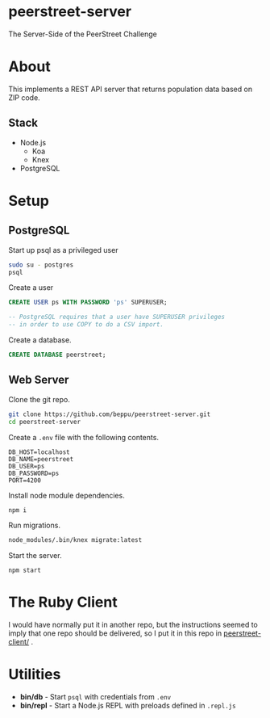 # peerstreet-server

The Server-Side of the PeerStreet Challenge

# About

This implements a REST API server that returns population data based on ZIP code.

## Stack

* Node.js
    * Koa
    * Knex
* PostgreSQL

# Setup

## PostgreSQL

Start up psql as a privileged user

```sh
sudo su - postgres
psql
```

Create a user

```sql
CREATE USER ps WITH PASSWORD 'ps' SUPERUSER;

-- PostgreSQL requires that a user have SUPERUSER privileges
-- in order to use COPY to do a CSV import.

```
Create a database.

```sql
CREATE DATABASE peerstreet;
```

## Web Server

Clone the git repo.

```sh
git clone https://github.com/beppu/peerstreet-server.git
cd peerstreet-server
```

Create a `.env` file with the following contents.

```
DB_HOST=localhost
DB_NAME=peerstreet
DB_USER=ps
DB_PASSWORD=ps
PORT=4200
```

Install node module dependencies.

```sh
npm i
```

Run migrations.

```sh
node_modules/.bin/knex migrate:latest
```

Start the server.

```
npm start
```


# The Ruby Client

I would have normally put it in another repo, but the instructions seemed to imply that one repo
should be delivered, so I put it in this repo in [peerstreet-client/](./peerstreet-client/) .

# Utilities

* **bin/db** - Start `psql` with credentials from `.env`
* **bin/repl** - Start a Node.js REPL with preloads defined in `.repl.js`
